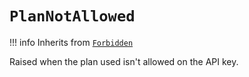 # `PlanNotAllowed`

!!! info
    Inherits from [`Forbidden`](forbidden.md)

Raised when the plan used isn't allowed on the API key.